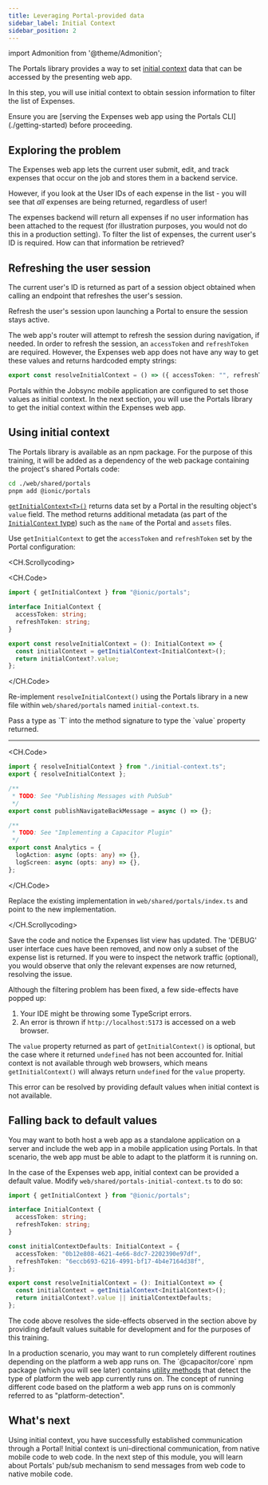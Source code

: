 ```yaml
---
title: Leveraging Portal-provided data
sidebar_label: Initial Context
sidebar_position: 2
---
```


import Admonition from '@theme/Admonition';

The Portals library provides a way to set <a href="https://ionic.io/docs/portals/choosing-a-communication#initial-context" target="_blank">initial context</a> data that can be accessed by the presenting web app.  

In this step, you will use initial context to obtain session information to filter the list of Expenses.

<Admonition type="note">
Ensure you are [serving the Expenses web app using the Portals CLI](./getting-started) before proceeding.
</Admonition>

## Exploring the problem

The Expenses web app lets the current user submit, edit, and track expenses that occur on the job and stores them in a backend service.

However, if you look at the User IDs of each expense in the list - you will see that _all_ expenses are being returned, regardless of user!

The expenses backend will return all expenses if no user information has been attached to the request (for illustration purposes, you would not do this in a production setting). To filter the list of expenses, the current user's ID is required. How can that information be retrieved?

## Refreshing the user session

The current user's ID is returned as part of a session object obtained when calling an endpoint that refreshes the user's session.

<Admonition type="info" title="Best Practice">
Refresh the user's session upon launching a Portal to ensure the session stays active.
</Admonition>

The web app's router will attempt to refresh the session during navigation, if needed. In order to refresh the session, an `accessToken` and `refreshToken` are required. However, the Expenses web app does not have any way to get these values and returns hardcoded empty strings:

```typescript web/shared/portals/index.ts
export const resolveInitialContext = () => ({ accessToken: "", refreshToken: "" });
```

Portals within the Jobsync mobile application are configured to set those values as initial context. In the next section, you will use the Portals library to get the initial context within the Expenses web app. 

## Using initial context

The Portals library is available as an npm package. For the purpose of this training, it will be added as a dependency of the web package containing the project's shared Portals code:

```bash terminal
cd ./web/shared/portals
pnpm add @ionic/portals
```

<a href="https://ionic.io/docs/portals/for-web/portals-plugin#getinitialcontext" target="_blank">`getInitialContext<T>()`</a> returns data set by a Portal in the resulting object's `value` field. The method returns additional metadata (as part of the <a href="https://ionic.io/docs/portals/for-web/portals-plugin#initialcontext" target="_blank">`InitialContext` type</a>) such as the `name` of the Portal and `assets` files.


Use `getInitialContext` to get the `accessToken` and `refreshToken` set by the Portal configuration:

<CH.Scrollycoding>

<CH.Code>

```typescript web/shared/portals/initial-context.ts
import { getInitialContext } from "@ionic/portals";

interface InitialContext {
  accessToken: string;
  refreshToken: string;
}

export const resolveInitialContext = (): InitialContext => {
  const initialContext = getInitialContext<InitialContext>();
  return initialContext?.value;
};
```

</CH.Code>

Re-implement `resolveInitialContext()` using the Portals library in a new file within `web/shared/portals` named `initial-context.ts`.

<Admonition type="info" title="Best Practice">
Pass a type as `T` into the method signature to type the `value` property returned.
</Admonition>

---

<CH.Code>

```typescript web/shared/portals/index.ts focus=1:2
import { resolveInitialContext } from "./initial-context.ts";
export { resolveInitialContext };

/**
 * TODO: See "Publishing Messages with PubSub"
 */
export const publishNavigateBackMessage = async () => {};

/**
 * TODO: See "Implementing a Capacitor Plugin"
 */
export const Analytics = {
  logAction: async (opts: any) => {},
  logScreen: async (opts: any) => {},
};
```

</CH.Code>

Replace the existing implementation in `web/shared/portals/index.ts` and point to the new implementation.  

</CH.Scrollycoding>

Save the code and notice the Expenses list view has updated. The 'DEBUG' user interface cues have been removed, and now only a subset of the expense list is returned. If you were to inspect the network traffic (optional), you would observe that only the relevant expenses are now returned, resolving the issue.

Although the filtering problem has been fixed, a few side-effects have popped up:

1. Your IDE might be throwing some TypeScript errors.
2. An error is thrown if `http://localhost:5173` is accessed on a web browser.

The `value` property returned as part of `getInitialContext()` is optional, but the case where it returned `undefined` has not been accounted for. Initial context is not available through web browsers, which means `getInitialContext()` will always return `undefined` for the `value` property.

This error can be resolved by providing default values when initial context is not available.

## Falling back to default values

You may want to both host a web app as a standalone application on a server and include the web app in a mobile application using Portals. In that scenario, the web app must be able to adapt to the platform it is running on.

In the case of the Expenses web app, initial context can be provided a default value. Modify `web/shared/portals-initial-context.ts` to do so:

```typescript web/shared/portals/initial-context.ts focus=8:11,15[31:57]
import { getInitialContext } from "@ionic/portals";

interface InitialContext {
  accessToken: string;
  refreshToken: string;
}

const initialContextDefaults: InitialContext = {
  accessToken: "0b12e808-4621-4e66-8dc7-2202390e97df",
  refreshToken: "6eccb693-6216-4991-bf17-4b4e7164d38f",
};

export const resolveInitialContext = (): InitialContext => {
  const initialContext = getInitialContext<InitialContext>();
  return initialContext?.value || initialContextDefaults;
};
```

The code above resolves the side-effects observed in the section above by providing default values suitable for development and for the purposes of this training. 

<Admonition type="info">
In a production scenario, you may want to run completely different routines depending on the platform a web app runs on. The `@capacitor/core` npm package (which you will see later) contains <a href="https://capacitorjs.com/docs/basics/utilities" target="_blank">utility methods</a> that detect the type of platform the web app currently runs on. The concept of running different code based on the platform a web app runs on is commonly referred to as "platform-detection".
</Admonition>

## What's next

Using initial context, you have successfully established communication through a Portal! Initial context is uni-directional communication, from native mobile code to web code. In the next step of this module, you will learn about Portals' pub/sub mechanism to send messages from web code to native mobile code.